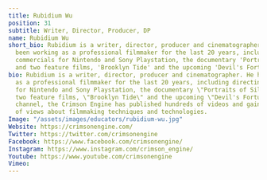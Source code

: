 ```yaml
---
title: Rubidium Wu
position: 31
subtitle: Writer, Director, Producer, DP
name: Rubidium Wu
short_bio: Rubidium is a writer, director, producer and cinematographer. He has a
  been working as a professional filmmaker for the last 20 years, including directing
  commercials for Nintendo and Sony Playstation, the documentary 'Portraits of Silence'
  and two feature films, 'Brooklyn Tide' and the upcoming 'Devil's Fortune'.
bio: Rubidium is a writer, director, producer and cinematographer. He has a been working
  as a professional filmmaker for the last 20 years, including directing commercials
  for Nintendo and Sony Playstation, the documentary \"Portraits of Silence\" and
  two feature films, \"Brooklyn Tide\" and the upcoming \"Devil's Fortune\". His YouTube
  channel, the Crimson Engine has published hundreds of videos and gained millions
  of views about filmmaking techniques and technologies.
Image: "/assets/images/educators/rubidium-wu.jpg"
Website: https://crimsonengine.com/
Twitter: https://twitter.com/crimsonengine
Facebook: https://www.facebook.com/crimsonengine/
Instagram: https://www.instagram.com/crimson_engine/
Youtube: https://www.youtube.com/crimsonengine
Vimeo: 
---
```



